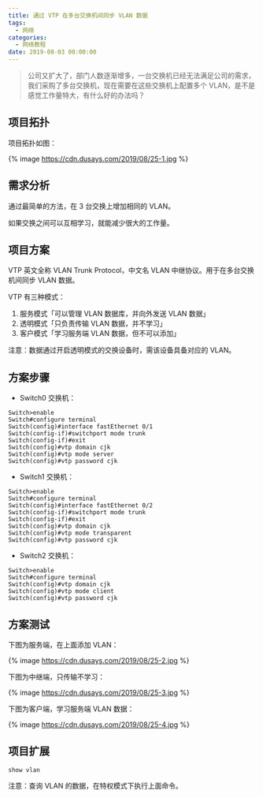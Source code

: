 ```yaml
---
title: 通过 VTP 在多台交换机间同步 VLAN 数据
tags:
  - 网络
categories:
  - 网络教程
date: 2019-08-03 00:00:00
---
```


> 公司又扩大了，部门人数逐渐增多，一台交换机已经无法满足公司的需求，我们采购了多台交换机，现在需要在这些交换机上配置多个 VLAN，是不是感觉工作量特大，有什么好的办法吗？

<!-- more -->

## 项目拓扑

项目拓扑如图：

{% image https://cdn.dusays.com/2019/08/25-1.jpg %}

## 需求分析

通过最简单的方法，在 3 台交换上增加相同的 VLAN。

如果交换之间可以互相学习，就能减少很大的工作量。

## 项目方案

VTP 英文全称 VLAN Trunk Protocol，中文名 VLAN 中继协议。用于在多台交换机间同步 VLAN 数据。

VTP 有三种模式：

1. 服务模式「可以管理 VLAN 数据库，并向外发送 VLAN 数据」
2. 透明模式「只负责传输 VLAN 数据，并不学习」
3. 客户模式「学习服务端 VLAN 数据，但不可以添加」

注意：数据通过开启透明模式的交换设备时，需该设备具备对应的 VLAN。

## 方案步骤

* Switch0 交换机：

```
Switch>enable
Switch#configure terminal
Switch(config)#interface fastEthernet 0/1
Switch(config-if)#switchport mode trunk
Switch(config-if)#exit
Switch(config)#vtp domain cjk
Switch(config)#vtp mode server
Switch(config)#vtp password cjk
```

* Switch1 交换机：

```
Switch>enable
Switch#configure terminal
Switch(config)#interface fastEthernet 0/2
Switch(config-if)#switchport mode trunk
Switch(config-if)#exit
Switch(config)#vtp domain cjk
Switch(config)#vtp mode transparent
Switch(config)#vtp password cjk
```

* Switch2 交换机：

```
Switch>enable
Switch#configure terminal
Switch(config)#vtp domain cjk
Switch(config)#vtp mode client
Switch(config)#vtp password cjk
```

## 方案测试

下图为服务端，在上面添加 VLAN：

{% image https://cdn.dusays.com/2019/08/25-2.jpg %}

下图为中继端，只传输不学习：

{% image https://cdn.dusays.com/2019/08/25-3.jpg %}

下图为客户端，学习服务端 VLAN 数据：

{% image https://cdn.dusays.com/2019/08/25-4.jpg %}

## 项目扩展

```
show vlan
```

注意：查询 VLAN 的数据，在特权模式下执行上面命令。